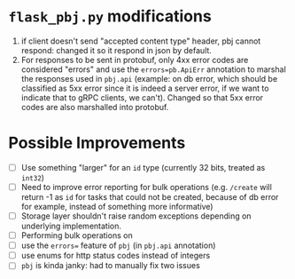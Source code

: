 

# `flask_pbj.py` modifications
1. if client doesn't send "accepted content type" header, pbj cannot respond: changed it so it respond in json by default.
2. For responses to be sent in protobuf, only 4xx error codes are considered "errors" and use the `errors=pb.ApiErr` annotation to marshal the responses used in `pbj.api` (example: on db error, which should be classified as 5xx error since it is indeed a server error, if we want to indicate that to gRPC clients, we can't). Changed so that 5xx error codes are also marshalled into protobuf.


# Possible Improvements
- [ ] Use something "larger" for an `id` type (currently 32 bits, treated as `int32`)
- [ ] Need to improve error reporting for bulk operations (e.g. `/create` will return -1 as `id` for tasks that could not be created, because of db error for example, instead of something more informative)
- [ ] Storage layer shouldn't raise random exceptions depending on underlying implementation.
- [ ] Performing bulk operations on
- [ ] use the `errors=` feature of `pbj` (in `pbj.api` annotation)
- [ ] use enums for http status codes instead of integers
- [ ] `pbj` is kinda janky: had to manually fix two issues
